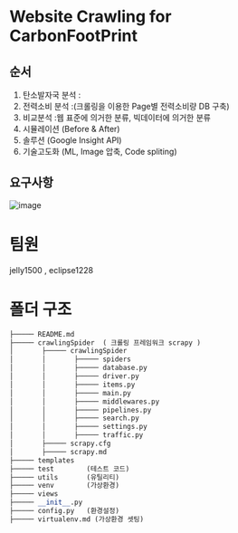 # Website Crawling for CarbonFootPrint
## 순서
1. 탄소발자국 분석 :  
2. 전력소비 분석 :(크롤링을 이용한 Page별 전력소비량 DB 구축) 
3. 비교분석 :웹 표준에 의거한 분류, 빅데이터에 의거한 분류
4. 시뮬레이션 (Before & After) 
5. 솔루션 (Google Insight API)
6. 기술고도화 (ML, Image 압축, Code spliting)

## 요구사항
![image](https://github.com/user-attachments/assets/241b8e0b-f4e2-4842-9ac1-8eb8753d372d)

# 팀원
jelly1500 , eclipse1228

# 폴더 구조 
```python
├───── README.md
├───── crawlingSpider  ( 크롤링 프레임워크 scrapy )
│       ├───── crawlingSpider
│       │       ├───── spiders
│       │       ├───── database.py
│       │       ├───── driver.py
│       │       ├───── items.py
│       │       ├───── main.py
│       │       ├───── middlewares.py
│       │       ├───── pipelines.py
│       │       ├───── search.py
│       │       ├───── settings.py
│       │       ├───── traffic.py
│       ├───── scrapy.cfg
│       ├───── scrapy.md
├───── templates   
├───── test        (테스트 코드)
├───── utils       (유틸리티)
├───── venv        (가상환경)
├───── views       
├───── __init__.py 
├───── config.py   (환경설정)
├───── virtualenv.md (가상환경 셋팅)
```